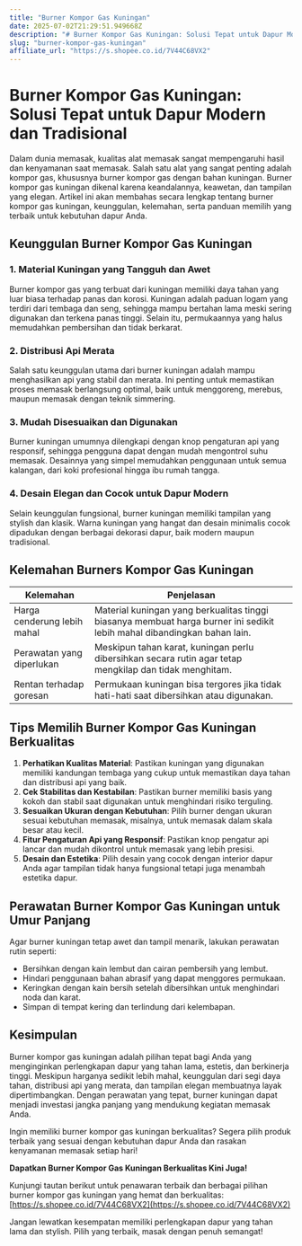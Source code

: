 ```yaml
---
title: "Burner Kompor Gas Kuningan"
date: 2025-07-02T21:29:51.949668Z
description: "# Burner Kompor Gas Kuningan: Solusi Tepat untuk Dapur Modern dan Tradisional..."
slug: "burner-kompor-gas-kuningan"
affiliate_url: "https://s.shopee.co.id/7V44C68VX2"
---
```

# Burner Kompor Gas Kuningan: Solusi Tepat untuk Dapur Modern dan Tradisional

Dalam dunia memasak, kualitas alat memasak sangat mempengaruhi hasil dan kenyamanan saat memasak. Salah satu alat yang sangat penting adalah kompor gas, khususnya burner kompor gas dengan bahan kuningan. Burner kompor gas kuningan dikenal karena keandalannya, keawetan, dan tampilan yang elegan. Artikel ini akan membahas secara lengkap tentang burner kompor gas kuningan, keunggulan, kelemahan, serta panduan memilih yang terbaik untuk kebutuhan dapur Anda.

## Keunggulan Burner Kompor Gas Kuningan

### 1. Material Kuningan yang Tangguh dan Awet
Burner kompor gas yang terbuat dari kuningan memiliki daya tahan yang luar biasa terhadap panas dan korosi. Kuningan adalah paduan logam yang terdiri dari tembaga dan seng, sehingga mampu bertahan lama meski sering digunakan dan terkena panas tinggi. Selain itu, permukaannya yang halus memudahkan pembersihan dan tidak berkarat.

### 2. Distribusi Api Merata
Salah satu keunggulan utama dari burner kuningan adalah mampu menghasilkan api yang stabil dan merata. Ini penting untuk memastikan proses memasak berlangsung optimal, baik untuk menggoreng, merebus, maupun memasak dengan teknik simmering.

### 3. Mudah Disesuaikan dan Digunakan
Burner kuningan umumnya dilengkapi dengan knop pengaturan api yang responsif, sehingga pengguna dapat dengan mudah mengontrol suhu memasak. Desainnya yang simpel memudahkan penggunaan untuk semua kalangan, dari koki profesional hingga ibu rumah tangga.

### 4. Desain Elegan dan Cocok untuk Dapur Modern
Selain keunggulan fungsional, burner kuningan memiliki tampilan yang stylish dan klasik. Warna kuningan yang hangat dan desain minimalis cocok dipadukan dengan berbagai dekorasi dapur, baik modern maupun tradisional.

## Kelemahan Burners Kompor Gas Kuningan

| Kelemahan | Penjelasan |
| --- | --- |
| Harga cenderung lebih mahal | Material kuningan yang berkualitas tinggi biasanya membuat harga burner ini sedikit lebih mahal dibandingkan bahan lain. |
| Perawatan yang diperlukan | Meskipun tahan karat, kuningan perlu dibersihkan secara rutin agar tetap mengkilap dan tidak menghitam. |
| Rentan terhadap goresan | Permukaan kuningan bisa tergores jika tidak hati-hati saat dibersihkan atau digunakan. |

## Tips Memilih Burner Kompor Gas Kuningan Berkualitas
1. **Perhatikan Kualitas Material**: Pastikan kuningan yang digunakan memiliki kandungan tembaga yang cukup untuk memastikan daya tahan dan distribusi api yang baik.
2. **Cek Stabilitas dan Kestabilan**: Pastikan burner memiliki basis yang kokoh dan stabil saat digunakan untuk menghindari risiko terguling.
3. **Sesuaikan Ukuran dengan Kebutuhan**: Pilih burner dengan ukuran sesuai kebutuhan memasak, misalnya, untuk memasak dalam skala besar atau kecil.
4. **Fitur Pengaturan Api yang Responsif**: Pastikan knop pengatur api lancar dan mudah dikontrol untuk memasak yang lebih presisi.
5. **Desain dan Estetika**: Pilih desain yang cocok dengan interior dapur Anda agar tampilan tidak hanya fungsional tetapi juga menambah estetika dapur.

## Perawatan Burner Kompor Gas Kuningan untuk Umur Panjang
Agar burner kuningan tetap awet dan tampil menarik, lakukan perawatan rutin seperti:
- Bersihkan dengan kain lembut dan cairan pembersih yang lembut.
- Hindari penggunaan bahan abrasif yang dapat menggores permukaan.
- Keringkan dengan kain bersih setelah dibersihkan untuk menghindari noda dan karat.
- Simpan di tempat kering dan terlindung dari kelembapan.

## Kesimpulan
Burner kompor gas kuningan adalah pilihan tepat bagi Anda yang menginginkan perlengkapan dapur yang tahan lama, estetis, dan berkinerja tinggi. Meskipun harganya sedikit lebih mahal, keunggulan dari segi daya tahan, distribusi api yang merata, dan tampilan elegan membuatnya layak dipertimbangkan. Dengan perawatan yang tepat, burner kuningan dapat menjadi investasi jangka panjang yang mendukung kegiatan memasak Anda.

Ingin memiliki burner kompor gas kuningan berkualitas? Segera pilih produk terbaik yang sesuai dengan kebutuhan dapur Anda dan rasakan kenyamanan memasak setiap hari!

**Dapatkan Burner Kompor Gas Kuningan Berkualitas Kini Juga!**

Kunjungi tautan berikut untuk penawaran terbaik dan berbagai pilihan burner kompor gas kuningan yang hemat dan berkualitas: [https://s.shopee.co.id/7V44C68VX2](https://s.shopee.co.id/7V44C68VX2)

Jangan lewatkan kesempatan memiliki perlengkapan dapur yang tahan lama dan stylish. Pilih yang terbaik, masak dengan penuh semangat!